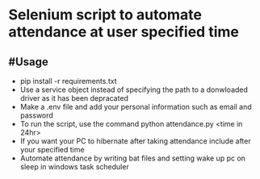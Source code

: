 # Selenium script to automate attendance at user specified time

## #Usage

+ pip install -r requirements.txt
+ Use a service object instead of specifying the path to a donwloaded driver as it has been depracated 
+ Make a .env file and add your personal information such as email and password
+ To run the script, use the command python attendance.py <course name> <time in 24hr>
+ If you want your PC to hibernate after taking attendance include <sleep> after your specified time
+ Automate attendance by writing bat files and setting wake up pc on sleep in windows task scheduler

